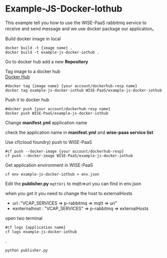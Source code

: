 # Example-JS-Docker-Iothub

This example tell you how to use the WISE-PaaS rabbitmq service to receive and send message and we use docker package our application。

Build docker image in local
 
    docker build -t {image name} .
    docker build -t example-js-docker-iothub .

Go to docker hub add a new **Repository**

Tag image to a docker hub  
[Docker Hub](https://hub.docker.com/)

    #docker tag {image name} {your account/dockerhub-resp name}
    docker tag example-js-docker-iothub WISE-PaaS/example-js-docker-iothub



Push it to docker hub

    #docker push {your account/dockerhub-resp name}
    docker push WISE-PaaS/example-js-docker-iothub

Change **manifest.yml** application name

check the application name in **manifest.yml** and **wise-paas service list**

Use cf(cloud foundry) push to WISE-PaaS

    #cf push --docker-image {your account/dockerhub-resp}
    cf push --docker-image WISE-PaaS/example-js-docker-iothub

Get application environment in WISE-PaaS

    cf env example-js-docker-iothub > env.json



Edit the **publisher.py** `mqttUri` to mqtt=>uri you can find in env.json 

when you get it you need to change the host to  externalHosts


* uri :"VCAP_SERVICES => p-rabbitmq => mqtt => uri"
* exnternalhost : "VCAP_SERVICES" => p-rabbitmq => externalHosts



open two terminal
    
    #cf logs {application name}
    cf logs example-js-docker-iothub 

.

    python publisher.py
